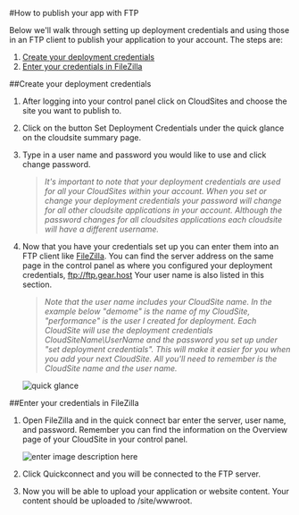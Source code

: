 #How to publish your app with FTP

Below we'll walk through setting up deployment credentials and using those in an FTP client to publish your application to your account. The steps are:

1. [Create your deployment credentials](https://www.gearhost.com/documentation/how-to-publish-your-app-with-ftp#user-content-create-your-deployment-credentials)
2. [Enter your credentials in FileZilla](https://www.gearhost.com/documentation/how-to-publish-your-app-with-ftp#user-content-enter-your-credentials-in-filezilla)

 

##Create your deployment credentials 

 1. After logging into your control panel click on CloudSites and choose the site you want to publish to. 
 
 2. Click on the button Set Deployment Credentials under the quick glance on the cloudsite summary page.
 
 3. Type in a user name and password you would like to use and click change password. 
 
    > *It's important to note that your deployment credentials are used for all your CloudSites within your account. When you set or change your deployment credentials your password will change for all other cloudsite applications in your account. Although the password changes for all cloudsites applications each cloudsite will have a different username.* 
 
 4. Now that you have your credentials set up you can enter them into an FTP client like [FileZilla](https://filezilla-project.org/download.php?type=client). You can find the server address on the same page in the control panel as where you configured your deployment credentials, ftp://ftp.gear.host Your user name is also listed in this section. 
 
    > *Note that the user name includes your CloudSite name. In the example below "demome" is the name of my CloudSite, "performance" is the user I created for deployment. Each CloudSite will use the deployment credentials CloudSiteName\UserName and the password you set up under "set deployment credentials". This will make it easier for you when you add your next CloudSite. All you'll need to remember is the CloudSite name and the user name.*
 
    ![quick glance][quick-glance]


 
##Enter your credentials in FileZilla
 

 1. Open FileZilla and in the quick connect bar enter the server, user name, and password. Remember you can find the information on the Overview page of your CloudSite in your control panel.
 
    ![enter image description here][filezilla-quickconnect]
 
 2. Click Quickconnect and you will be connected to the FTP server. 
 
 3. Now you will be able to upload your application or website content. Your content should be uploaded to /site/wwwroot.





[quick-glance]: https://raw.githubusercontent.com/GearHost/docs/master/Images/quick-glance.png
[filezilla-quickconnect]: https://raw.githubusercontent.com/GearHost/docs/master/Images/filezilla-quickconnect.png
 
